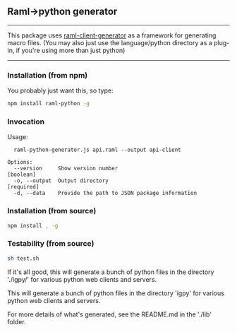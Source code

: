 ## Raml->python generator
----

This package uses [raml-client-generator](https://github.com/mulesoft/raml-client-generator)
 as a framework for generating macro files.  (You may also just use the language/python
 directory as a plug-in, if you're using more than just python)

----

### Installation (from npm)

You probably just want this, so type:

```sh
npm install raml-python -g
```

###  Invocation

Usage:
```
  raml-python-generator.js api.raml --output api-client

Options:
  --version     Show version number                                    [boolean]
  -o, --output  Output directory                                      [required]
  -d, --data    Provide the path to JSON package information
```

### Installation (from source)

```sh
npm install . -g
```

### Testability (from source)

```sh
sh test.sh
```

If it's all good, this will generate a bunch of python files in the directory './igpy/' for various python web clients and servers.

This will generate a bunch of python files in the directory 'igpy' for various
 python web clients and servers.

For more details of what's generated, see the README.md in the './lib' folder.

